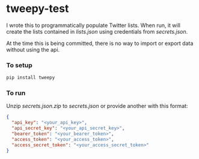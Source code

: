 # tweepy-test
I wrote this to programmatically populate Twitter lists.
When run, it will create the lists contained in *lists.json*
using credentials from *secrets.json*.

At the time this is being committed, there is no way to
import or export data without using the api.

### To setup
```bash
pip install tweepy
```

### To run
Unzip *secrets.json.zip* to *secrets.json* or provide another with this format:
```json
{
  "api_key": "<your_api_key>",
  "api_secret_key": "<your_api_secret_key>",
  "bearer_token": "<your_bearer_token>",
  "access_token": "<your_access_token>",
  "access_secret_token": "<your_access_secret_token>"
}
```